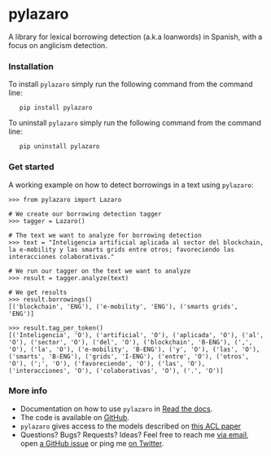 # pylazaro
A library for lexical borrowing detection (a.k.a loanwords) in Spanish, with a focus on anglicism detection.

### Installation
To install `pylazaro` simply run the following command from the command line: 

```
   pip install pylazaro
   ```

To uninstall `pylazaro` simply run the following command from the command line:    
```
   pip uninstall pylazaro
   ```

### Get started
A working example on how to detect borrowings in a text using `pylazaro`:

```
>>> from pylazaro import Lazaro

# We create our borrowing detection tagger
>>> tagger = Lazaro()

# The text we want to analyze for borrowing detection
>>> text = "Inteligencia artificial aplicada al sector del blockchain, la e-mobility y las smarts grids entre otros; favoreciendo las interacciones colaborativas."

# We run our tagger on the text we want to analyze
>>> result = tagger.analyze(text)

# We get results
>>> result.borrowings()
[('blockchain', 'ENG'), ('e-mobility', 'ENG'), ('smarts grids', 'ENG')]

>>> result.tag_per_token()
[('Inteligencia', 'O'), ('artificial', 'O'), ('aplicada', 'O'), ('al', 'O'), ('sector', 'O'), ('del', 'O'), ('blockchain', 'B-ENG'), (',', 'O'), ('la', 'O'), ('e-mobility', 'B-ENG'), ('y', 'O'), ('las', 'O'), ('smarts', 'B-ENG'), ('grids', 'I-ENG'), ('entre', 'O'), ('otros', 'O'), (';', 'O'), ('favoreciendo', 'O'), ('las', 'O'), ('interacciones', 'O'), ('colaborativas', 'O'), ('.', 'O')]
```

### More info 
* Documentation on how to use `pylazaro` in [Read the docs](https://pylazaro.readthedocs.io/).
* The code is available on [GitHub](https://github.com/lirondos/pylazaro).
* `pylazaro` gives access to the models described on [this ACL paper](https://aclanthology.org/2022.acl-long.268/)
* Questions? Bugs? Requests? Ideas? Feel free to reach me [via email](mailto:ealvarezmellado@gmail.com), open [a GitHub issue](https://github.com/lirondos/pylazaro/issues) or ping me [on Twitter](https://twitter.com/lirondos).